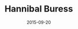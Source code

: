 ---
title: Hannibal Buress
location: Knitting Factory
date: 2015-09-20
tweets:
  - 'https://twitter.com/thomasABoyt/status/645798842823221248'
---